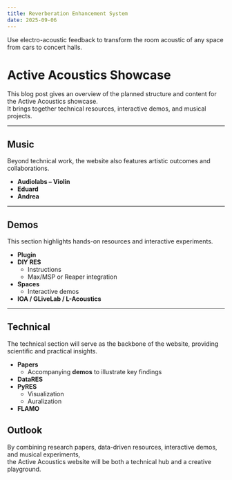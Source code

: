 ```yaml
---
title: Reverberation Enhancement System
date: 2025-09-06
---
```


Use electro-acoustic feedback to transform the room acoustic of any space from cars to concert halls.

<!--more-->

# Active Acoustics Showcase

This blog post gives an overview of the planned structure and content for the Active Acoustics showcase.  
It brings together technical resources, interactive demos, and musical projects.

---

## Music

Beyond technical work, the website also features artistic outcomes and collaborations.

- **Audiolabs – Violin**
- **Eduard**
- **Andrea**

---

## Demos

This section highlights hands-on resources and interactive experiments.

- **Plugin**
- **DIY RES**
  - Instructions  
  - Max/MSP or Reaper integration
- **Spaces**
  - Interactive demos
- **IOA / GLiveLab / L-Acoustics**

---

## Technical

The technical section will serve as the backbone of the website, providing scientific and practical insights.

- **Papers**
  - Accompanying **demos** to illustrate key findings
- **DataRES**
- **PyRES**
  - Visualization  
  - Auralization
- **FLAMO**





## Outlook

By combining research papers, data-driven resources, interactive demos, and musical experiments,  
the Active Acoustics website will be both a technical hub and a creative playground.